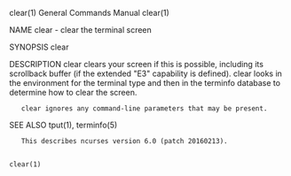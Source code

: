 clear(1)                                                      General Commands Manual                                                     clear(1)

NAME
       clear - clear the terminal screen

SYNOPSIS
       clear

DESCRIPTION
       clear clears your screen if this is possible, including its scrollback buffer (if the extended "E3" capability is defined).  clear looks in
       the environment for the terminal type and then in the terminfo database to determine how to clear the screen.

       clear ignores any command-line parameters that may be present.

SEE ALSO
       tput(1), terminfo(5)

       This describes ncurses version 6.0 (patch 20160213).

                                                                                                                                          clear(1)
